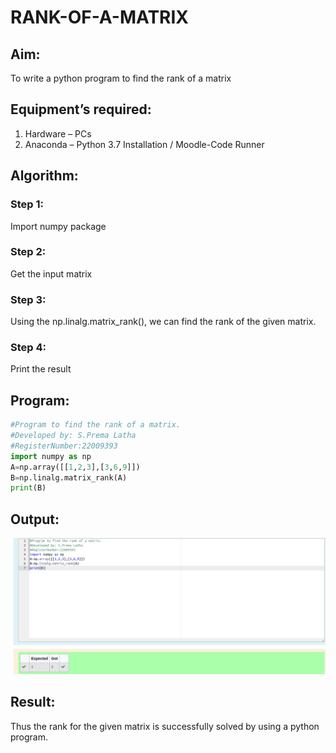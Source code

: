 # RANK-OF-A-MATRIX

## Aim:

To write a python program to find the rank of a matrix

## Equipment’s required:

1. 	Hardware – PCs
2. 	Anaconda – Python 3.7 Installation / Moodle-Code Runner

## Algorithm:

### Step 1: 

Import numpy package

### Step 2:

Get the input matrix

### Step 3:

Using the np.linalg.matrix_rank(), we can find the rank of the given matrix.

### Step 4:

Print the result

## Program:
```python
#Program to find the rank of a matrix.
#Developed by: S.Prema Latha
#RegisterNumber:22009393
import numpy as np
A=np.array([[1,2,3],[3,6,9]])
B=np.linalg.matrix_rank(A)
print(B)
```
## Output:
![output](./cr.png)
## Result:
Thus the rank for the given matrix is successfully solved by  using a python program.

